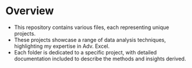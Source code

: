 # Overview #
- This repository contains various files, each representing unique projects. 
 - These projects showcase a range of data analysis techniques, highlighting my expertise in Adv. Excel. 
 - Each folder is dedicated to a specific project, with detailed documentation included to describe the methods and insights derived.
